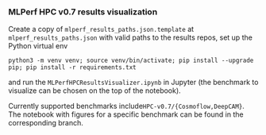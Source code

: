 ### MLPerf HPC v0.7 results visualization

Create a copy of `mlperf_results_paths.json.template` at `mlperf_results_paths.json` with valid paths to the results repos, set up the Python virtual env 

```
python3 -m venv venv; source venv/bin/activate; pip install --upgrade pip; pip install -r requirements.txt
```

and run the `MLPerfHPCResultsVisualizer.ipynb` in Jupyter (the benchmark to visualize can be chosen on the top of the notebook). 

Currently supported benchmarks include`HPC-v0.7/{Cosmoflow,DeepCAM}`. The notebook with figures for a specific benchmark can be found in the corresponding branch.
